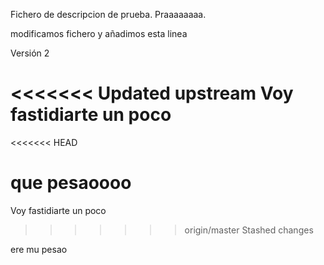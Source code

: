 Fichero de descripcion de prueba. Praaaaaaaa.

modificamos fichero y añadimos esta linea

Versión 2

<<<<<<< Updated upstream
Voy fastidiarte un poco
=======
<<<<<<< HEAD

que pesaoooo
=======
Voy fastidiarte un poco
>>>>>>> origin/master
>>>>>>> Stashed changes



ere mu pesao
